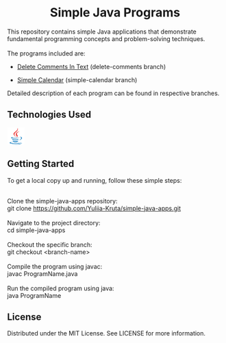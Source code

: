 <h1 align="center">Simple Java Programs</h1>
This repository contains simple Java applications that demonstrate fundamental programming concepts and problem-solving techniques.
<br/><br/>
The programs included are:
<br/>

- [Delete Comments In Text](https://github.com/Yuliia-Kruta/simple-java-apps/tree/delete-comments) (delete-comments branch)

- [Simple Calendar](https://github.com/Yuliia-Kruta/simple-java-apps/tree/simple-calendar) (simple-calendar branch)

Detailed description of each program can be found in respective branches.

<h2>Technologies Used</h2>
<a href="https://www.java.com" target="_blank" rel="noreferrer"> <img src="https://raw.githubusercontent.com/devicons/devicon/master/icons/java/java-original.svg" alt="java" width="40" height="40"/> </a>

<h2>Getting Started</h2>
To get a local copy up and running, follow these simple steps:
<br/><br/>

Clone the simple-java-apps repository:<br/>
git clone https://github.com/Yuliia-Kruta/simple-java-apps.git<br/><br/>
Navigate to the project directory:<br/>
cd simple-java-apps<br/><br/>
Checkout the specific branch:<br/>
git checkout \<branch-name\><br/><br/>
Compile the program using javac:<br/>
javac ProgramName.java<br/><br/>
Run the compiled program using java:<br/>
java ProgramName

<h2>License</h2>
Distributed under the MIT License. See LICENSE for more information.
